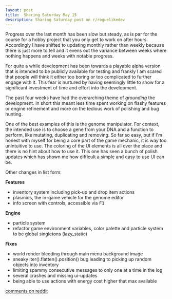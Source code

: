 ```yaml
---
layout: post
title:  Sharing Saturday May 15
description: Sharing Saturday post on r/roguelikedev
---
```


Progress over the last month has been slow but steady, as is par for the course for a hobby project that you only get to work on after hours. Accordingly I have shifted to updating monthly rather than weekly because there is just more to tell and it evens out the variance between weeks where nothing happens and weeks with notable progress.

For quite a while development has been towards a playable alpha version that is intended to be publicly available for testing and frankly I am scared that people will think it either too boring or too complicated to further engage with it. This fear is nurtured by having seemingly little to show for a significant investment of time and effort into the development.

The past four weeks have had the overarching theme of _grounding_ the development. In short this meant less time spent working on flashy features or engine refinement and more on the tedious work of polishing and bug hunting.

One of the best examples of this is the genome manipulator. For context, the intended use is to choose a gene from your DNA and a function to perform, like mutating, duplicating and removing. So far so easy, but if I'm honest with myself for being a core part of the game mechanic, it is way too unintuitive to use. The coloring of the UI elements is all over the place and there is no hint about how to use it. This one has seen a bunch of polish updates which has shown me how difficult a simple and easy to use UI can be.

Other changes in list form:

**Features**

- inventory system including pick-up and drop item actions
- plasmids, the in-game vehicle for the genome editor
- info screen with controls, accessible via <kbd>F1</kbd>

**Engine**

- particle system
- refactor game environment variables, color palette and particle system to be global singletons (lazy_static)

**Fixes**

- world render bleeding through main menu background image
- sneaky iter().flatten().position() bug leading to picking up random objects into inventory
- limiting spammy consecutive messages to only one at a time in the log
- several crashes and missing ui-updates
- being able to use actions with energy cost higher that max available

[comments on reddit](https://www.reddit.com/r/roguelikedev/comments/nck6ur/sharing_saturday_362/)
